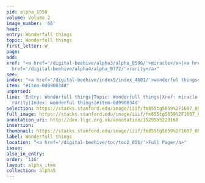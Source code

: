 ```yaml
---
pid: alpha_1050
volume: Volume 2
image_number: '66'
head: 
entry: Wonderfull things
topic: Wonderfull things
first_letter: W
page: 
add: 
xref: "<a href='/digital-beehive/alpha3/alpha_0596/'>miracle</a>|<a href='/digital-beehive/alpha3/alpha_0604/'>monster</a>|<a
  href='/digital-beehive/alpha4/alpha_0772/'>rarity</a>"
see: 
index: "<a href='/digital-beehive/index5/index_4601/'>wonderful things</a>"
item: "#item-0d990834d"
unparsed: 
line: 'Entry: Wonderfull things|Topic: Wonderfull things|Xref: miracle|Xref: monster|Xref:
  rarity|Index: wonderful things|#item-0d990834d'
selection: https://stacks.stanford.edu/image/iiif/fm855tg5659%2F1607_0533/762,475,3003,668/full/0/default.jpg
full_image: https://stacks.stanford.edu/image/iiif/fm855tg5659%2F1607_0533/full/full/0/default.jpg
annotation_uri: http://dev.llgc.org.uk/annotation/1529595229160
insertion: 
thumbnail: https://stacks.stanford.edu/image/iiif/fm855tg5659%2F1607_0533/762,475,600,180/250,/0/default.jpg
label: Wonderfull things
location: "<a href='/digital-beehive/toc/toc2_056/'>Full Page</a>"
issue: 
also_in_entry: 
order: '116'
layout: alpha_item
collection: alpha5
---
```

